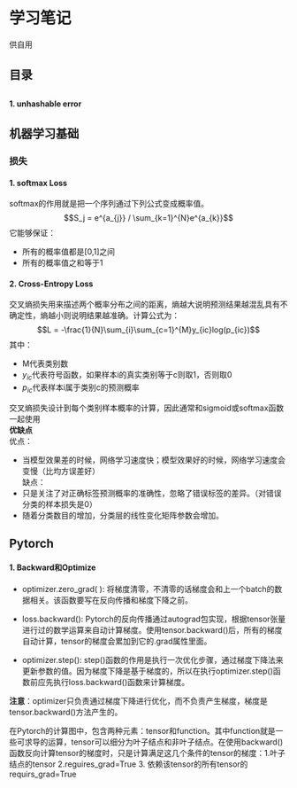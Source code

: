 # 学习笔记

供自用

## 目录
## 
#### 1. unhashable error


## 机器学习基础

### 损失

#### 1. softmax Loss
softmax的作用就是把一个序列通过下列公式变成概率值。
$$S_j = e^{a_{j}} / \sum_{k=1}^{N}e^{a_{k}}$$
它能够保证：
- 所有的概率值都是[0,1]之间
- 所有的概率值之和等于1


  

#### 2. Cross-Entropy Loss
交叉熵损失用来描述两个概率分布之间的距离，熵越大说明预测结果越混乱具有不确定性，熵越小则说明结果越准确。计算公式为：
$$L = -\frac{1}{N}\sum_{i}\sum_{c=1}^{M}y_{ic}log(p_{ic})$$
其中：
- M代表类别数
- $y_{ic}$代表符号函数，如果样本i的真实类别等于c则取1，否则取0
- $p_{ic}$代表样本i属于类别c的预测概率  


交叉熵损失设计到每个类别样本概率的计算，因此通常和sigmoid或softmax函数一起使用  
**优缺点**  
优点：  
- 当模型效果差的时候，网络学习速度快；模型效果好的时候，网络学习速度会变慢（比均方误差好）  
缺点：  
- 只是关注了对正确标签预测概率的准确性，忽略了错误标签的差异。（对错误分类的样本损失是0）
- 随着分类数目的增加，分类层的线性变化矩阵参数会增加。  

## Pytorch
#### 1. Backward和Optimize
- optimizer.zero_grad( ): 将梯度清零，不清零的话梯度会和上一个batch的数据相关。该函数要写在反向传播和梯度下降之前。
 
- loss.backward(): Pytorch的反向传播通过autograd包实现，根据tensor张量进行过的数学运算来自动计算梯度。使用tensor.backward()后，所有的梯度自动计算，tensor的梯度会累加到它的.grad属性里面。

- optimizer.step(): step()函数的作用是执行一次优化步骤，通过梯度下降法来更新参数的值。因为梯度下降是基于梯度的，所以在执行optimizer.step()函数前应先执行loss.backward()函数来计算梯度。

**注意**：optimizer只负责通过梯度下降进行优化，而不负责产生梯度，梯度是tensor.backward()方法产生的。

在Pytorch的计算图中，包含两种元素：tensor和function。其中function就是一些可求导的运算，tensor可以细分为叶子结点和非叶子结点。在使用backward()函数反向计算tensor的梯度时，只是计算满足这几个条件的tensor的梯度：1.叶子结点的tensor 2.reguires_grad=True 3. 依赖该tensor的所有tensor的requirs_grad=True





